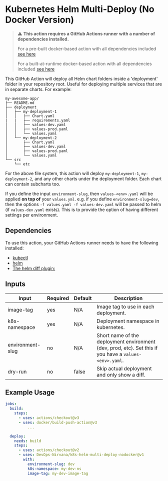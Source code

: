 # Kubernetes Helm Multi-Deploy (No Docker Version)

> :warning: **This action requires a GitHub Actions runner with a number of dependencies installed.**
>
> For a pre-built docker-based action with all dependencies included [see here](https://github.com/DevOps-Nirvana/aws-helm-multi-deploy-prebuilt)
>
> For a built-at-runtime docker-based action with all dependencies included [see here](https://github.com/DevOps-Nirvana/aws-helm-multi-deploy)

This GitHub Action will deploy all Helm chart folders inside a 'deployment' folder in your repository root. Useful for deploying multiple services that are in separate charts. For example:

```
my-awesome-app/
├── README.md
├── deployment
│   ├── my-deployment-1
│   │   ├── Chart.yaml
|   |   ├── requirements.yaml
│   │   ├── values-dev.yaml
│   │   ├── values-prod.yaml
│   │   └── values.yaml
│   └── my-deployment-2
│       ├── Chart.yaml
│       ├── values-dev.yaml
│       ├── values-prod.yaml
│       └── values.yaml
└── src
    └── etc
```

For the above file system, this action will deploy `my-deployment-1`, `my-deployment-2`, and any other charts under the deployment folder. Each chart can contain subcharts too.

If you define the input `environment-slug`, then `values-<env>.yaml` will be applied **on top of** your `values.yml`. e.g. if you define `environment-slug=dev`, then the options `-f values.yaml -f values-dev.yaml` will be passed to helm (if `values-dev.yaml` exists). This is to provide the option of having different settings per environment.

## Dependencies

To use this action, your GitHub Actions runner needs to have the following installed:

- [kubectl](https://kubernetes.io/docs/tasks/tools/)
- [helm](https://helm.sh/)
- [The helm diff plugin: ](https://github.com/databus23/helm-diff)


## Inputs

| **Input**             | **Required** | **Default** | **Description**                                                                                        |
|-----------------------|--------------|-------------|--------------------------------------------------------------------------------------------------------|
| image-tag             | yes          | N/A         | Image tag to use in each deployment.                                                                   |
| k8s-namespace         | yes          | N/A         | Deployment namespace in kubernetes.                                                                    |
| environment-slug      | no           | N/A         | Short name of the deployment environment (dev, prod, etc). Set this if you have a `values-<env>.yaml`. |
| dry-run               | no           | false       | Skip actual deployment and only show a diff.                                                           |

## Example Usage

```yaml
jobs:
  build:
    steps:
      - uses: actions/checkout@v3
      - uses: docker/build-push-action@v3
          ...

  deploy:
    needs: build
    steps:
      - uses: actions/checkout@v2
      - uses: DevOps-Nirvana/k8s-helm-multi-deploy-nodocker@v1
        with:
          environment-slug: dev
          k8s-namespace: my-dev-ns
          image-tag: my-dev-image-tag
```
